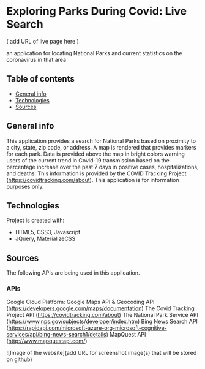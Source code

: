 # Exploring Parks During Covid: Live Search
( add URL of live page here )

an application for locating National Parks and current statistics on the coronavirus in that area
## Table of contents
* [General info](#general-info)
* [Technologies](#technologies)
* [Sources](#sources)

## General info
This application provides a search for National Parks based on proximity to a city, state, zip code, or
                address. A map is rendered that provides markers for each park. Data is provided above the map in bright
                colors warning users of the current trend in Covid-19 transmission based on the percentage increase over
                the past 7 days in positive cases, hospitalizations, and deaths. This information is provided by the COVID Tracking Project (https://covidtracking.com/about). This
                application is for information purposes only.
            
	
## Technologies
Project is created with:
* HTML5, CSS3, Javascript
* JQuery, MaterializeCSS

## Sources
The following APIs are being used in this application. 
### APIs
Google Cloud Platform: Google Maps API & Geocoding API (https://developers.google.com/maps/documentation)
The Covid Tracking Project API (https://covidtracking.com/about)
The National Park Service API (https://www.nps.gov/subjects/developer/index.htm)
Bing News Search API (https://rapidapi.com/microsoft-azure-org-microsoft-cognitive-services/api/bing-news-search1/details)
MapQuest API (http://www.mapquestapi.com/)


![Image of the website](add URL for screenshot image(s) that will be stored on github)

